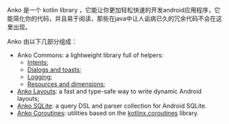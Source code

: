 Anko 是一个 kotlin library ，它能让你更加轻松快速的开发android应用程序，它能简化你的代码，并且易于阅读，那些在java中让人诟病已久的冗余代码不会在这里出现。

Anko 由以下几部分组成：

* Anko Commons: a lightweight library full of helpers:
	* [Intents](https://github.com/jianshijiuyou/Anko-Commons-–-Intents);
	* [Dialogs and toasts](https://github.com/Kotlin/anko/wiki/Anko-Commons-–-Dialogs);
	* [Logging](https://github.com/Kotlin/anko/wiki/Anko-Commons-–-Logging);
	* [Resources and dimensions](https://github.com/Kotlin/anko/wiki/Anko-Commons-–-Misc);
* [Anko Layouts](https://github.com/Kotlin/anko/wiki/Anko-Layouts): a fast and type-safe way to write dynamic Android layouts;
* [Anko SQLite](https://github.com/Kotlin/anko/wiki/Anko-SQLite): a query DSL and parser collection for Android SQLite.
* [Anko Coroutines](https://github.com/Kotlin/anko/wiki/Anko-Coroutines): utilities based on the [kotlinx.coroutines](https://github.com/Kotlin/kotlinx.coroutines) library.
